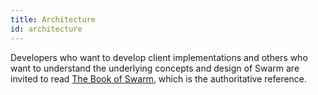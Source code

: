 ```yaml
---
title: Architecture
id: architecture
---
```


Developers who want to develop client implementations and others who want to understand the underlying concepts and design of Swarm are invited to read
[The Book of Swarm](https://gateway.ethswarm.org/bzz/latest.bookofswarm.eth/the-book-of-swarm.pdf), which is the authoritative reference.